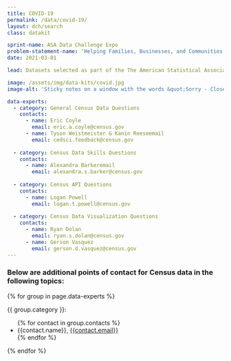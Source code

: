 ```yaml
---
title: COVID-19
permalink: /data/covid-19/
layout: dch/search
class: datakit

sprint-name: ASA Data Challenge Expo
problem-statement-name: 'Helping Families, Businesses, and Communities Respond to COVID-19'
date: 2021-03-01

lead: Datasets selected as part of the The American Statistical Association Annual Data Challenge Expo

image: /assets/img/data-kits/covid.jpg
image-alt: 'Sticky notes on a window with the words &quot;Sorry - Closed. COVID-19&quot;'

data-experts:
  - category: General Census Data Questions
    contacts: 
      - name: Eric Coyle
        email: eric.a.coyle@census.gov
      - name: Tyson Weistmeister & Kanin Reeseemail
        email: cedsci.feedback@census.gov
  
  - category: Census Data Skills Questions
    contacts:
      - name: Alexandra Barkeremail
        email: alexandra.s.barker@census.gov
  
  - category: Census API Questions
    contacts:
      - name: Logan Powell
        email: logan.t.powell@census.gov
  
  - category: Census Data Visualization Questions
    contacts:
      - name: Ryan Dolan
        email: ryan.s.dolan@census.gov
      - name: Gerson Vasquez
        email: gerson.d.vasquez@census.gov
---
```


### Below are additional points of contact for Census data in the following topics:

{% for group in page.data-experts %}
  <p class="margin-bottom-0 text-bold">{{ group.category }}:</p>
  <ul class="margin-top-0 usa-list--unstyled padding-left-4">
    {% for contact in group.contacts %}
      <li>
        {{contact.name}},
        <a class="usa-link" href="mailto:{{contact.email}}">{{contact.email}}</a>
      </li>
    {% endfor %}
  </ul>
{% endfor %}

